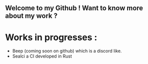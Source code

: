 ## Welcome to my Github ! Want to know more about my work ?

# Works in progresses :
- Beep (coming soon on github) which is a discord like.
- Sealci a CI developed in Rust


